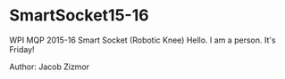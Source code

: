 # SmartSocket15-16
WPI MQP 2015-16  Smart Socket (Robotic Knee) Hello. I am a person.
It's Friday! 

Author:
Jacob Zizmor
